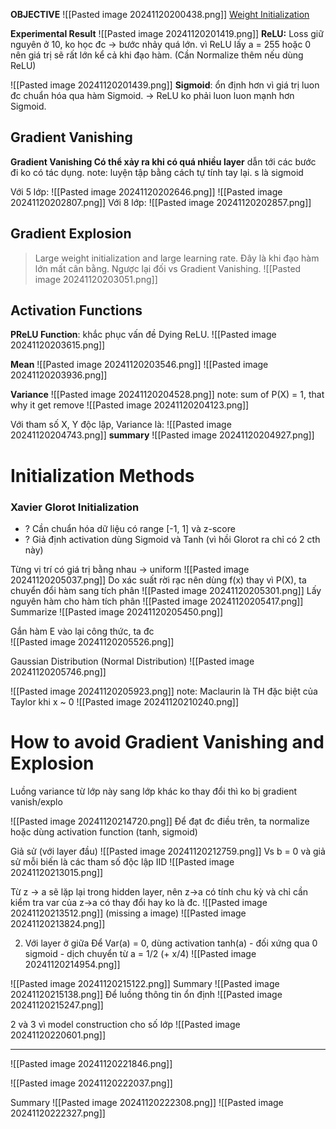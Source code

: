**OBJECTIVE**
![[Pasted image 20241120200438.png]]
[Weight Initialization](https://www.geeksforgeeks.org/weight-initialization-techniques-for-deep-neural-networks/)

**Experimental Result**
![[Pasted image 20241120201419.png]]
**ReLU:** Loss giữ nguyên ở 10, ko học đc -> bước nhảy quá lớn. vì ReLU lấy a = 255 hoặc 0 nên giá trị sẽ rất lớn kể cả khi đạo hàm.
(Cần Normalize thêm nếu dùng ReLU)

![[Pasted image 20241120201439.png]]
**Sigmoid**: ổn định hơn vì giá trị luon đc chuẩn hóa qua hàm Sigmoid.
-> ReLU ko phải luon luon mạnh hơn Sigmoid.

## Gradient Vanishing

**Gradient Vanishing Có thể xảy ra khi có quá nhiều layer** dẫn tới các bước đi ko có tác dụng.
note: luyện tập bằng cách tự tính tay lại. s là sigmoid 

Với 5 lớp:
![[Pasted image 20241120202646.png]]
![[Pasted image 20241120202807.png]]
Với 8 lớp:
![[Pasted image 20241120202857.png]]

## Gradient Explosion
>Large weight initialization and large learning rate. Đây là khi đạo hàm lớn mất cân bằng. Ngược lại đối vs Gradient Vanishing.
![[Pasted image 20241120203051.png]]

## Activation Functions
**PReLU Function**: khắc phục vấn đề Dying ReLU.
![[Pasted image 20241120203615.png]]

**Mean**
![[Pasted image 20241120203546.png]]
![[Pasted image 20241120203936.png]]

**Variance**
![[Pasted image 20241120204528.png]]
note: sum of P(X) = 1, that why it get remove
![[Pasted image 20241120204123.png]]

Với tham số X, Y độc lập, Variance là:
![[Pasted image 20241120204743.png]]
**summary**
![[Pasted image 20241120204927.png]]

# Initialization Methods
### Xavier Glorot Initialization
+ ? Cần chuẩn hóa dữ liệu có range [-1, 1] và z-score
+ ? Giả định activation dùng Sigmoid và Tanh (vì hồi Glorot ra chỉ có 2 cth này)

Từng vị trí có giá trị bằng nhau -> uniform
![[Pasted image 20241120205037.png]]
Do xác suất rời rạc nên dùng f(x) thay vì P(X), ta chuyển đổi hàm sang tích phân
![[Pasted image 20241120205301.png]]
Lấy nguyên hàm cho hàm tích phân
![[Pasted image 20241120205417.png]]
Summarize
![[Pasted image 20241120205450.png]]

Gắn hàm E vào lại công thức, ta đc  
![[Pasted image 20241120205526.png]]

Gaussian Distribution (Normal Distribution)
![[Pasted image 20241120205746.png]]

![[Pasted image 20241120205923.png]]
note: Maclaurin là TH đặc biệt của Taylor khi x ~ 0
![[Pasted image 20241120210240.png]]
 
# How to avoid Gradient Vanishing and Explosion

Luồng variance từ lớp này sang lớp khác ko thay đổi thì ko bị gradient vanish/explo

![[Pasted image 20241120214720.png]]
Để đạt đc điều trên, ta normalize hoặc dùng activation function (tanh, sigmoid)

Giả sử (với layer đầu)
![[Pasted image 20241120212759.png]]
Vs b = 0  và giả sử mỗi biến là các tham số độc lập IID
![[Pasted image 20241120213015.png]]

Từ z -> a sẽ lặp lại trong hidden layer, nên z->a có tính chu kỳ và chỉ cần kiểm tra var của z->a có thay đổi hay ko là đc.
![[Pasted image 20241120213512.png]]
(missing a image)
![[Pasted image 20241120213824.png]]


2) Với layer ở giữa
Để Var(a) = 0, dùng activation
	tanh(a) - đối xứng qua 0
	sigmoid - dịch chuyển từ a = 1/2 (+ x/4)
![[Pasted image 20241120214954.png]]

![[Pasted image 20241120215122.png]]
Summary
![[Pasted image 20241120215138.png]]
Để luồng thông tin ổn định
![[Pasted image 20241120215247.png]]

2 và 3 vì model construction cho số lớp 
![[Pasted image 20241120220601.png]]

---

![[Pasted image 20241120221846.png]]

![[Pasted image 20241120222037.png]]

Summary
![[Pasted image 20241120222308.png]]
![[Pasted image 20241120222327.png]]

